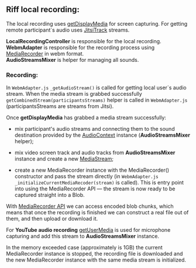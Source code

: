 ## Riff local recording:

The local recording uses [getDisplayMedia](https://developer.mozilla.org/en-US/docs/Web/API/MediaDevices/getDisplayMedia) for screen capturing. For getting remote participant`s audio uses [JitsiTrack](https://jitsi.github.io/handbook/docs/dev-guide/dev-guide-ljm-api#jitsitrack) streams. 

**LocalRecordingController** is responsible for the local recording.  
**WebmAdapter** is responsible for the recording process using [MediaRecorder](https://developer.mozilla.org/en-US/docs/Web/API/MediaRecorder ) in webm format.  
**AudioStreamsMixer** is helper for managing all sounds. 

### Recording:
In ```WebmAdapter.js```  ```_getAudioStream()``` is called for getting local user`s audio stream. When the media stream is grabbed successfully ```getCombinedStream(participantsStreams)``` helper is called in ``WebmAdapter.js``   (participantsStreams are streams from Jitsi).

Once **getDisplayMedia** has grabbed a media stream successfully:
- mix participant's audio streams and connecting them to the sound destination provided by the [AudioContext](https://developer.mozilla.org/en-US/docs/Web/API/AudioContext) instance (**AudioStreamsMixer** helper);

 - mix video screen track and audio tracks from **AudioStreamsMixer** instance and create a new [MediaStream](https://developer.mozilla.org/en-US/docs/Web/API/MediaStream );

 - create a new MediaRecorder instance with the MediaRecorder() constructor and pass the stream directly (in ```WebmAdapter.js```  ```_initializeCurrentMediaRecoder(stream)``` is called). This is entry point into using the MediaRecorder API — the stream is now ready to be captured straight into a Blob. 

With [MediaRecorder API](https://developer.mozilla.org/en-US/docs/Web/API/MediaRecorder ) we can access encoded blob chunks, which means that once the recording is finished we can construct a real file out of them, and then upload or download it.

For **YouTube audio recording** [getUserMedia](https://developer.mozilla.org/en-US/docs/Web/API/MediaDevices/getUserMedia ) is used for microphone capturing and add this stream to **AudioStreamsMixer** instance.

In the memory exceeded case (approximately is 1GB) the current MediaRecorder instance is stopped,
the recording file is downloaded and the new MediaRecorder instance with the same media stream is initialized.
